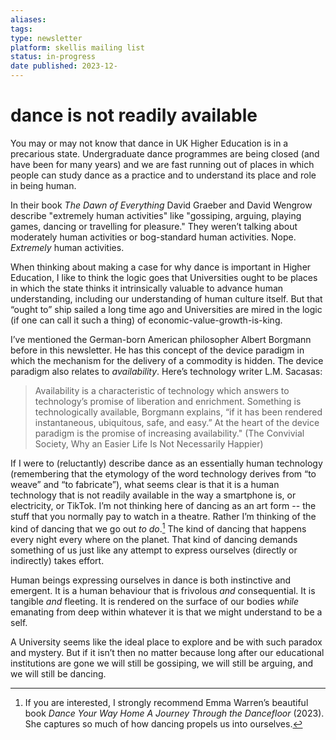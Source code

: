 ```yaml
---
aliases: 
tags: 
type: newsletter
platform: skellis mailing list
status: in-progress
date published: 2023-12-
---
```


# dance is not readily available

You may or may not know that dance in UK Higher Education is in a precarious state. Undergraduate dance programmes are being closed (and have been for many years) and we are fast running out of places in which people can study dance as a practice and to understand its place and role in being human. 

In their book *The Dawn of Everything* David Graeber and David Wengrow describe "extremely human activities" like "gossiping, arguing, playing games, dancing or travelling for pleasure." They weren’t talking about moderately human activities or bog-standard human activities. Nope. *Extremely* human activities.

When thinking about making a case for why dance is important in Higher Education, I like to think the logic goes that Universities ought to be places in which the state thinks it intrinsically valuable to advance human understanding, including our understanding of human culture itself. But that “ought to” ship sailed a long time ago and Universities are mired in the logic (if one can call it such a thing) of economic-value-growth-is-king. 

I’ve mentioned the German-born American philosopher Albert Borgmann before in this newsletter. He has this concept of the device paradigm in which the mechanism for the delivery of a commodity is hidden. The device paradigm also relates to _availability_. Here’s technology writer L.M. Sacasas:

> Availability is a characteristic of technology which answers to technology’s promise of liberation and enrichment. Something is technologically available, Borgmann explains, “if it has been rendered instantaneous, ubiquitous, safe, and easy.” At the heart of the device paradigm is the promise of increasing availability." (The Convivial Society, Why an Easier Life Is Not Necessarily Happier)

If I were to (reluctantly) describe dance as an essentially human technology (remembering that the etymology of the word technology derives from “to weave” and “to fabricate”), what seems clear is that it is a human technology that is not readily available in the way a smartphone is, or electricity, or TikTok. I’m not thinking here of dancing as an art form -- the stuff that you normally pay to watch in a theatre. Rather I’m thinking of the kind of dancing that we go out _to do_.[^warren] The kind of dancing that happens every night every where on the planet. That kind of dancing demands something of us just like any attempt to express ourselves (directly or indirectly) takes effort. 

Human beings expressing ourselves in dance is both instinctive and emergent. It is a human behaviour that is frivolous *and* consequential. It is tangible *and* fleeting. It is rendered on the surface of our bodies *while* emanating from deep within whatever it is that we might understand to be a self. 

A University seems like the ideal place to explore and be with such paradox and mystery. But if it isn’t then no matter because long after our educational institutions are gone we will still be gossiping, we will still be arguing, and we will still be dancing. 



[^warren]: If you are interested, I strongly recommend Emma Warren’s beautiful book _Dance Your Way Home A Journey Through the Dancefloor_ (2023). She captures so much of how dancing propels us into ourselves. 
